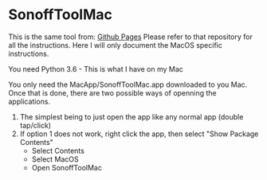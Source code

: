 # SonoffToolMac
 This is the same tool from: [Github Pages](https://github.com/itead/Sonoff_Devices_DIY_Tools)
 Please refer to that repository for all the instructions. Here I will only document the MacOS specific instructions.
 
 You need Python 3.6 - This is what I have on my Mac
 
 You only need the MacApp/SonoffToolMac.app downloaded to you Mac. Once that is done, there are two possible ways of openning the applications.
 
 1. The simplest being to just open the app like any normal app (double tap/click)
 2. If option 1 does not work, right click the app, then select "Show Package Contents"
    - Select Contents
    - Select MacOS
    - Open SonoffToolMac

